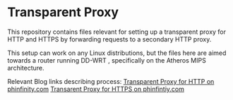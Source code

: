 Transparent Proxy
=================

This repository contains files relevant for setting up a transparent proxy for HTTP and HTTPS by forwarding requests to a secondary HTTP proxy.

This setup can work on any Linux distributions, but the files here are aimed towards a router running DD-WRT , specifically on the Atheros MIPS architecture.

Relevant Blog links describing process:
[Transparent Proxy for HTTP on phinfinity.com](http://phinfinity.com/2012/09/20/setting-up-a-transparent-pass-through-proxy-with-iptables/)
[Transarent Proxy for HTTPS on phinfintiy.com](http://phinfinity.com/2014/04/01/transparent-pass-through-proxy-with-iptables-part-2-for-https/)
